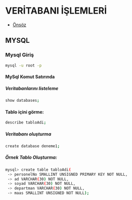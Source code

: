 # VERİTABANI İŞLEMLERİ

- [Önsöz](https://github.com/yeniceri1453/Linux)


## MYSQL

### Mysql Giriş

```bash
mysql -u root -p
```

#### MySql Komut Satırında

##### Veritabanlarını listeleme

```bash
show databases;
```

#### Tablo içini görme:
```bash
describe tabloAdi;
```

##### Veritabanı oluşturma

```bash
create database deneme1;
```

##### Örnek Tablo Oluşturma:

```bash 
mysql> create table tabloAdi(
 -> personelNo SMALLINT UNSIGNED PRIMARY KEY NOT NULL,
 -> ad VARCHAR(30) NOT NULL,
 -> soyad VARCHAR(30) NOT NULL,
 -> departman VARCHAR(30) NOT NULL,
 -> maas SMALLINT UNSIGNED NOT NULL);
```